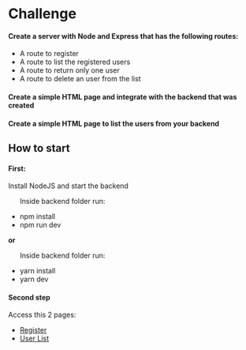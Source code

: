 <h1>Challenge</h1>
<h4>
  Create a server with Node and Express that has the following routes:
</h4>

<ul>
  <li>A route to register</li>
  <li>A route to list the registered users</li>
  <li>A route to return only one user</li>
  <li>A route to delete an user from the list</li>
</ul>

<h4>
  Create a simple HTML page and integrate with the backend that was created
</h4>

<h4>
  Create a simple HTML page to list the users from your backend
</h4>

<h2>How to start</h2>

<h4>First: </h4>
<p>Install NodeJS and start the backend</p>
<ul>
  <p>Inside backend folder run: </p>
  <li>npm install</li>
  <li>npm run dev</li>
</ul>
<strong>or</strong>
<ul>
  <p>Inside backend folder run: </p>
  <li>yarn install</li>
  <li>yarn dev</li>
</ul>

<h4>Second step</h4>
<p>Access this 2 pages:</p>
<ul>
  <li><a href="https://v-coyote.github.io/Challenge-NodeJS-Incodde/frontend/index.html">Register</a></li>
  <li><a href="https://v-coyote.github.io/Challenge-NodeJS-Incodde/frontend/list.html">User List</a></li>
</ul>
